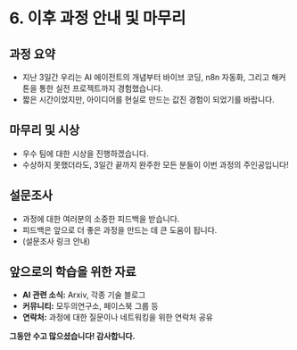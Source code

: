 
# 6. 이후 과정 안내 및 마무리

## 과정 요약
- 지난 3일간 우리는 AI 에이전트의 개념부터 바이브 코딩, n8n 자동화, 그리고 해커톤을 통한 실전 프로젝트까지 경험했습니다.
- 짧은 시간이었지만, 아이디어를 현실로 만드는 값진 경험이 되었기를 바랍니다.

## 마무리 및 시상
- 우수 팀에 대한 시상을 진행하겠습니다.
- 수상하지 못했더라도, 3일간 끝까지 완주한 모든 분들이 이번 과정의 주인공입니다!

## 설문조사
- 과정에 대한 여러분의 소중한 피드백을 받습니다.
- 피드백은 앞으로 더 좋은 과정을 만드는 데 큰 도움이 됩니다.
- (설문조사 링크 안내)

## 앞으로의 학습을 위한 자료
- **AI 관련 소식:** Arxiv, 각종 기술 블로그
- **커뮤니티:** 모두의연구소, 페이스북 그룹 등
- **연락처:** 과정에 대한 질문이나 네트워킹을 위한 연락처 공유

**그동안 수고 많으셨습니다! 감사합니다.**

